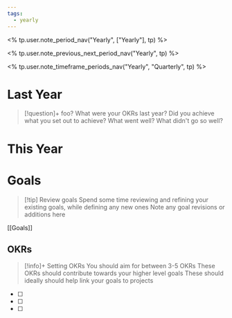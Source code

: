 ```yaml
---
tags:
  - yearly
---
```

<% tp.user.note_period_nav("Yearly", ["Yearly"], tp) %>

<% tp.user.note_previous_next_period_nav("Yearly", tp) %>

<% tp.user.note_timeframe_periods_nav("Yearly", "Quarterly", tp) %>

# Last Year

> [!question]+ foo?
>What were your OKRs last year?
>Did you achieve what you set out to achieve?
>What went well?
>What didn't go so well?


# This Year

# Goals

>[!tip] Review goals
>Spend some time reviewing and refining your existing goals, while defining any new ones
>Note any goal revisions or additions here

[[Goals]]

## OKRs

>[!info]+ Setting OKRs
>You should aim for between 3-5 OKRs
>These OKRs should contribute towards your higher level goals
>These should ideally should help link your goals to projects
>

- [ ] 
- [ ] 
- [ ] 

